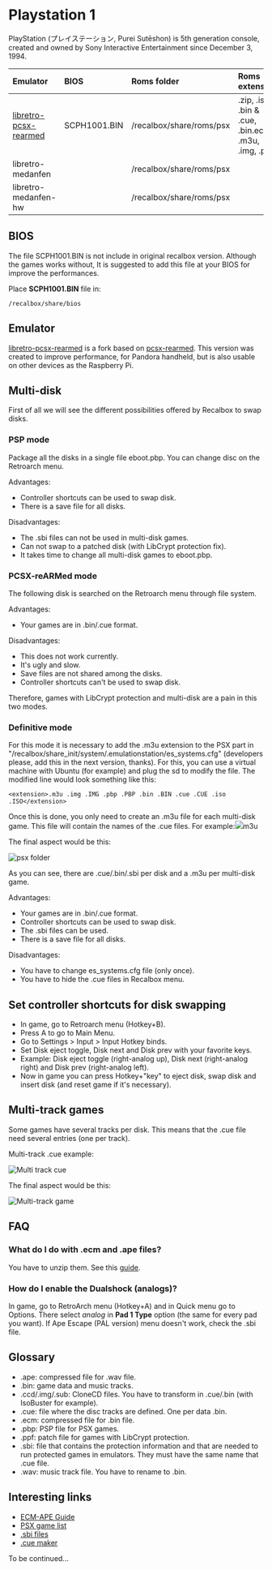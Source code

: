 # Playstation 1

PlayStation \(プレイステーション, Purei Sutēshon\) is 5th generation console, created and owned by Sony Interactive Entertainment since December 3, 1994.

| Emulator | BIOS | Roms folder | Roms extension |
| :--- | :--- | :--- | :--- |
| ​[libretro-pcsx-rearmed](https://github.com/libretro/pcsx_rearmed)​ | SCPH1001.BIN | /recalbox/share/roms/psx | .zip, .iso, .bin & .cue, .bin.ecm, .m3u, .img, .pbp |
| libretro-medanfen |  | /recalbox/share/roms/psx |  |
| libretro-medanfen-hw |  | /recalbox/share/roms/psx |  |

## BIOS <a id="bios"></a>

The file SCPH1001.BIN is not include in original recalbox version. Although the games works without, It is suggested to add this file at your BIOS for improve the performances.

Place **SCPH1001.BIN** file in:

```text
/recalbox/share/bios
```

## Emulator <a id="emulateur"></a>

​[libretro-pcsx-rearmed](https://github.com/libretro/pcsx_rearmed) is a fork based on [pcsx-rearmed](https://github.com/notaz/pcsx_rearmed). This version was created to improve performance, for Pandora handheld, but is also usable on other devices as the Raspberry Pi.

## Multi-disk <a id="multi-disk"></a>

First of all we will see the different possibilities offered by Recalbox to swap disks.

### PSP mode <a id="psp-mode"></a>

Package all the disks in a single file eboot.pbp. You can change disc on the Retroarch menu.

Advantages:

* Controller shortcuts can be used to swap disk.
* There is a save file for all disks.

Disadvantages:

* The .sbi files can not be used in multi-disk games.
* Can not swap to a patched disk \(with LibCrypt protection fix\).
* It takes time to change all multi-disk games to eboot.pbp.



### PCSX-reARMed mode <a id="pcsx-rearmed-mode"></a>

The following disk is searched on the Retroarch menu through file system.

Advantages:

* Your games are in .bin/.cue format.

Disadvantages:

* This does not work currently.
* It's ugly and slow.
* Save files are not shared among the disks.
* Controller shortcuts can't be used to swap disk.

Therefore, games with LibCrypt protection and multi-disk are a pain in this two modes.



### Definitive mode <a id="definitive-mode"></a>

For this mode it is necessary to add the .m3u extension to the PSX part in "/recalbox/share\_init/system/.emulationstation/es\_systems.cfg" \(developers please, add this in the next version, thanks\). For this, you can use a virtual machine with Ubuntu \(for example\) and plug the sd to modify the file. The modified line would look something like this:

`<extension>.m3u .img .IMG .pbp .PBP .bin .BIN .cue .CUE .iso .ISO</extension>`

Once this is done, you only need to create an .m3u file for each multi-disk game. This file will contain the names of the .cue files. For example:![](https://i.imgur.com/Is91Q27.png)m3u

The final aspect would be this:

![psx folder](https://i.imgur.com/QlMnJAm.png)

As you can see, there are .cue/.bin/.sbi per disk and a .m3u per multi-disk game.

Advantages:

* Your games are in .bin/.cue format.
* Controller shortcuts can be used to swap disk.
* The .sbi files can be used.
* There is a save file for all disks.

Disadvantages:

* You have to change es\_systems.cfg file \(only once\).
* You have to hide the .cue files in Recalbox menu.

## Set controller shortcuts for disk swapping <a id="set-controller-shortcuts-for-disk-swapping"></a>

* In game, go to Retroarch menu \(Hotkey+B\).
* Press A to go to Main Menu.
* Go to Settings &gt; Input &gt; Input Hotkey binds.
* Set Disk eject toggle, Disk next and Disk prev with your favorite keys.
* Example: Disk eject toggle \(right-analog up\), Disk next \(right-analog right\) and Disk prev \(right-analog left\).
* Now in game you can press Hotkey+"key" to eject disk, swap disk and insert disk \(and reset game if it's necessary\).

## Multi-track games <a id="multi-track-games"></a>

Some games have several tracks per disk. This means that the .cue file need several entries \(one per track\).

Multi-track .cue example:

![Multi track cue](https://i.imgur.com/beUnV7Q.png)

The final aspect would be this:

![Multi-track game](https://i.imgur.com/CGpKEUb.png)

## FAQ <a id="faq"></a>

### What do I do with .ecm and .ape files? <a id="what-do-i-do-with-ecm-and-ape-files"></a>

You have to unzip them. See this [guide](https://www.epforums.org/showthread.php?57757-ECM-And-APE-Guide).

### How do I enable the Dualshock \(analogs\)? <a id="how-do-i-enable-the-dualshock-analogs"></a>

In game, go to RetroArch menu \(Hotkey+A\) and in Quick menu go to Options. There select _analog_ in **Pad 1 Type** option \(the same for every pad you want\). If Ape Escape \(PAL version\) menu doesn't work, check the .sbi file.

## Glossary <a id="glossary"></a>

* .ape: compressed file for .wav file.
* .bin: game data and music tracks.
* .ccd/.img/.sub: CloneCD files. You have to transform in .cue/.bin \(with IsoBuster for example\).
* .cue: file where the disc tracks are defined. One per data .bin.
* .ecm: compressed file for .bin file.
* .pbp: PSP file for PSX games.
* .ppf: patch file for games with LibCrypt protection.
* .sbi: file that contains the protection information and that are needed to run protected games in emulators. They must have the same name that .cue file.
* .wav: music track file. You have to rename to .bin.

## Interesting links <a id="interesting-links"></a>

* ​[ECM-APE Guide](https://www.epforums.org/showthread.php?57757-ECM-And-APE-Guide)​
* ​[PSX game list](https://psxdatacenter.com/pal_list.html)​
* ​[.sbi files](http://psxdatacenter.com/sbifiles.html)​
* ​[.cue maker](http://nielsbuus.dk/pg/psx_cue_maker/)​

To be continued...

